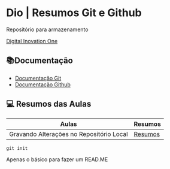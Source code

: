 # Dio | Resumos Git e Github

Repositório para armazenamento

[Digital Inovation One](https://www.dio.me/)

## 📚Documentação

- [Documentação Git](https://git-scm.com/doc)
- [Documentação Github](https://docs.github.com/)

## 💻 Resumos das Aulas

| Aulas | Resumos |
|-------|---------|
|Gravando Alterações no Repositório Local | [Resumos]()

```
git init
```

Apenas o básico para fazer um READ.ME
